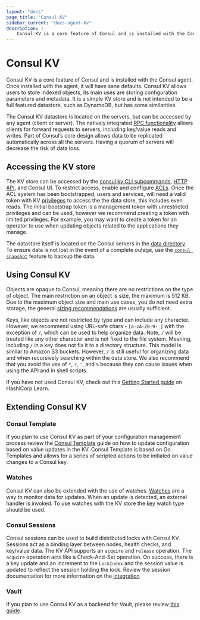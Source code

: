 ```yaml
---
layout: "docs"
page_title: "Consul KV"
sidebar_current: "docs-agent-kv"
description: |- 
    Consul KV is a core feature of Consul and is installed with the Consul agent.
---
```


# Consul KV 

Consul KV is a core feature of Consul and is installed with the Consul agent. Once installed with the agent, it will have sane defaults. Consul KV allows users to store indexed objects, its main uses are storing configuration parameters and metadata. It is a simple KV store and is not intended to be a full featured datastore, such as DynamoDB, but has some similarities. 

The Consul KV datastore is located on the servers, but can be accessed by any agent (client or server). The natively integrated [RPC functionality](/docs/internals/architecture.html) allows clients for forward requests to servers, including key/value reads and writes. Part of Consul’s core design allows data to be replicated automatically across all the servers. Having a quorum of servers will decrease the risk of data loss. 

## Accessing the KV store

The KV store can be accessed by the [consul kv CLI subcommands](/docs/commands/kv.html), [HTTP API](/api/kv.html), and Consul UI. To restrict access, enable and configure [ACLs](https://learn.hashicorp.com/consul/advanced/day-1-operations/acl-guide). Once the ACL system has been bootstrapped, users and services, will need a valid token with KV [privileges](docs/agent/acl-rules.html#key-value-rules) to access the the data store, this includes even reads. The initial bootstrap token is a management token with unrestricted privileges and can be used, however we recommend creating a token with limited privileges. For example, you may want to create a token for an operator to use when updating objects related to the applications they manage.

The datastore itself is located on the Consul servers in the [data directory](/docs/agent/options.html#_data_dir). To ensure data is not lost in the event of a complete outage, use the [`consul snapshot`](/docs/commands/snapshot/restore.html) feature to backup the data. 

## Using Consul KV

Objects are opaque to Consul, meaning there are no restrictions on the type of object. The main restriction on an object is size, the maximum is 512 KB. Due to the maximum object size and main use cases, you do not need extra storage, the general [sizing recommendations](/docs/commands/snapshot/restore.html) are usually sufficient. 

Keys, like objects are not restricted by type and can include any character. However, we recommend using URL-safe chars - `[a-zA-Z0-9-_]`  with the exception of  `/`, which can be used to help organize data. Note, `/` will be treated like any other character and is not fixed to the file system. Meaning, including `/` in a key does not fix it to a directory structure. This model is similar to Amazon S3 buckets. However, `/`  is still useful for organizing data and when recursively searching within the data store. We also recommend that you avoid the use of  `*`, `?`, `'`, and `%` because they can cause issues when using the API and in shell scripts. 

If you have not used Consul KV, check out this [Getting Started guide](https://learn.hashicorp.com/consul/getting-started/kv) on HashiCorp Learn. 

## Extending Consul KV

### Consul Template

If you plan to use Consul KV as part of your configuration management process review the [Consul Template](/docs/guides/consul-template.html) guide on how to update configuration based on value updates in the KV. Consul Template is based on Go Templates and allows for a series of scripted actions to be initiated on value changes to a Consul key. 

### Watches

Consul KV can also be extended with the use of watches. [Watches](/docs/agent/watches.html) are a way to monitor data for updates. When an update is detected, an external handler is invoked. To use watches with the KV store the [key](/docs/agent/watches.html#key) watch type should be used. 

### Consul Sessions

Consul sessions can be used to build distributed locks with Consul KV. Sessions act as a binding layer between nodes, health checks, and key/value data. The KV API supports an `acquire` and `release` operation. The `acquire` operation acts like a Check-And-Set operation. On success, there is a key update and an increment to the `LockIndex` and the session value is updated to reflect the session holding the lock. Review the session documentation for more information on the [integration](/docs/internals/sessions.html#k-v-integration)

### Vault

If you plan to use Consul KV as a backend for Vault, please review [this guide](https://learn.hashicorp.com/vault/operations/ops-vault-ha-consul).
